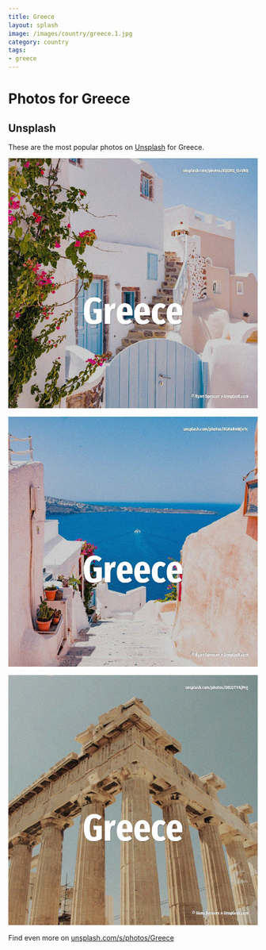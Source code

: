 ```yaml
---
title: Greece
layout: splash
image: /images/country/greece.1.jpg
category: country
tags:
- greece
---
```

# Photos for Greece

## Unsplash

These are the most popular photos on [Unsplash](https://unsplash.com) for Greece.

![Greece](/images/country/greece.1.jpg)

![Greece](/images/country/greece.2.jpg)

![Greece](/images/country/greece.3.jpg)

Find even more on [unsplash.com/s/photos/Greece](https://unsplash.com/s/photos/Greece)